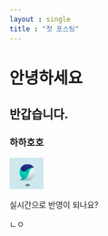 ```yaml
---
layout : single
title : "첫 포스팅"
---
```


# 안녕하세요
## 반갑습니다.
### 하하호호

![image-20221109225741946](../images/2022-11-09-first/image-20221109225741946.png)



실시간으로 반영이 되나요?

ㄴㅇ
